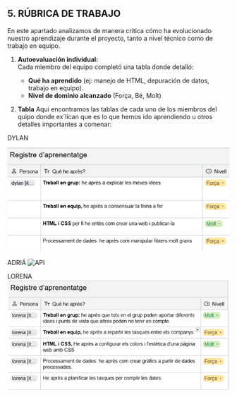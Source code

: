 ## 5. RÚBRICA DE TRABAJO
En este apartado analizamos de manera crítica cómo ha evolucionado nuestro aprendizaje durante el proyecto, tanto a nivel técnico como de trabajo en equipo.  

1. **Autoevaluación individual:**  
   Cada miembro del equipo completó una tabla donde detalló:  
   - **Qué ha aprendido** (ej: manejo de HTML, depuración de datos, trabajo en equipo).  
   - **Nivel de dominio alcanzado** (Força, Bé, Molt)
  
2. **Tabla**
   Aqui encontramos las tablas de cada uno de los miembros del quipo donde ex`lican que es lo que hemos ido aprendiendo u otros detalles importantes a comenar:

DYLAN

![API](https://github.com/DylanGonzalez-ITB2425/TA06/blob/ea127be56f3dcaea39efc369c5a18bdc99690204/TA06/E05/IMG/D5.png)

ADRIÁ
![API]()

LORENA
![API](https://github.com/DylanGonzalez-ITB2425/TA06/blob/048bf363e6f40c7c29f0dc3f6ca59fa35d278a45/TA06/E05/IMG/L5.png)
